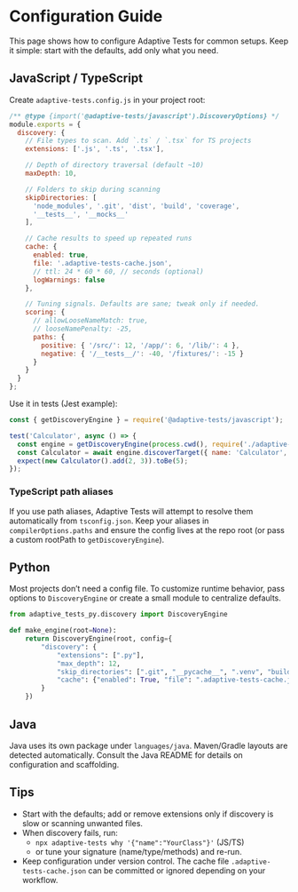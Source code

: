 # Configuration Guide

This page shows how to configure Adaptive Tests for common setups. Keep it simple: start with the defaults, add only what you need.

## JavaScript / TypeScript

Create `adaptive-tests.config.js` in your project root:

```js
/** @type {import('@adaptive-tests/javascript').DiscoveryOptions} */
module.exports = {
  discovery: {
    // File types to scan. Add `.ts` / `.tsx` for TS projects
    extensions: ['.js', '.ts', '.tsx'],

    // Depth of directory traversal (default ~10)
    maxDepth: 10,

    // Folders to skip during scanning
    skipDirectories: [
      'node_modules', '.git', 'dist', 'build', 'coverage',
      '__tests__', '__mocks__'
    ],

    // Cache results to speed up repeated runs
    cache: {
      enabled: true,
      file: '.adaptive-tests-cache.json',
      // ttl: 24 * 60 * 60, // seconds (optional)
      logWarnings: false
    },

    // Tuning signals. Defaults are sane; tweak only if needed.
    scoring: {
      // allowLooseNameMatch: true,
      // looseNamePenalty: -25,
      paths: {
        positive: { '/src/': 12, '/app/': 6, '/lib/': 4 },
        negative: { '/__tests__/': -40, '/fixtures/': -15 }
      }
    }
  }
};
```

Use it in tests (Jest example):

```js
const { getDiscoveryEngine } = require('@adaptive-tests/javascript');

test('Calculator', async () => {
  const engine = getDiscoveryEngine(process.cwd(), require('./adaptive-tests.config.js'));
  const Calculator = await engine.discoverTarget({ name: 'Calculator', type: 'class' });
  expect(new Calculator().add(2, 3)).toBe(5);
});
```

### TypeScript path aliases

If you use path aliases, Adaptive Tests will attempt to resolve them automatically from `tsconfig.json`. Keep your aliases in `compilerOptions.paths` and ensure the config lives at the repo root (or pass a custom rootPath to `getDiscoveryEngine`).

## Python

Most projects don’t need a config file. To customize runtime behavior, pass options to `DiscoveryEngine` or create a small module to centralize defaults.

```python
from adaptive_tests_py.discovery import DiscoveryEngine

def make_engine(root=None):
    return DiscoveryEngine(root, config={
        "discovery": {
            "extensions": [".py"],
            "max_depth": 12,
            "skip_directories": [".git", "__pycache__", ".venv", "build"],
            "cache": {"enabled": True, "file": ".adaptive-tests-cache.json"}
        }
    })
```

## Java

Java uses its own package under `languages/java`. Maven/Gradle layouts are detected automatically. Consult the Java README for details on configuration and scaffolding.

## Tips

- Start with the defaults; add or remove extensions only if discovery is slow or scanning unwanted files.
- When discovery fails, run:
  - `npx adaptive-tests why '{"name":"YourClass"}'` (JS/TS)
  - or tune your signature (name/type/methods) and re-run.
- Keep configuration under version control. The cache file `.adaptive-tests-cache.json` can be committed or ignored depending on your workflow.
